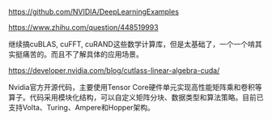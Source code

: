 https://github.com/NVIDIA/DeepLearningExamples

https://www.zhihu.com/question/448519993



继续搞cuBLAS, cuFFT, cuRAND这些数学计算库，但是太基础了，一个一个啃其实挺痛苦的。而且不了解具体的应用场景。



https://developer.nvidia.com/blog/cutlass-linear-algebra-cuda/

Nvidia官方开源代码，主要使用Tensor Core硬件单元实现高性能矩阵乘和卷积等算子。代码采用模块化结构，可以自定义矩阵分块、数据类型和算法策略。目前已支持Volta、Turing、Ampere和Hopper架构。


